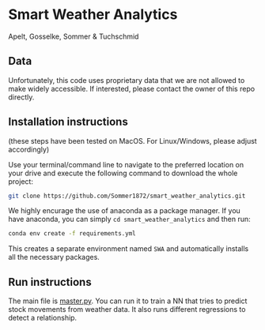 ﻿# Smart Weather Analytics

Apelt, Gosselke, Sommer & Tuchschmid


## Data
Unfortunately, this code uses proprietary data that we are not allowed to make widely accessible. If interested, please contact the owner of this repo directly.


## Installation instructions
(these steps have been tested on MacOS. For Linux/Windows, please adjust accordingly)

Use your terminal/command line to  navigate to the preferred location on your drive and execute the following command to download the whole project:
```bash
git clone https://github.com/Sommer1872/smart_weather_analytics.git
```

We highly encurage the use of anaconda as a package manager. If you have anaconda, you can simply `cd smart_weather_analytics` and then run:
```bash
conda env create -f requirements.yml
```
This creates a separate environment named `SWA` and automatically installs all the necessary packages.


## Run instructions

The main file is [master.py](master.py). You can run it to train a NN that tries to predict stock movements from weather data. It also runs different regressions to detect a relationship.
